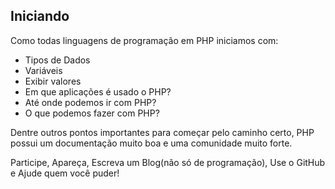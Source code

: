 Iniciando
---------

Como todas linguagens de programação em PHP iniciamos com:

- Tipos de Dados
- Variáveis
- Exibir valores
- Em que aplicações é usado o PHP? 
- Até onde podemos ir com PHP?
- O que podemos fazer com PHP?

Dentre outros pontos importantes para começar pelo caminho certo,
PHP possui um documentação muito boa e uma comunidade muito forte.

Participe, Apareça, Escreva um Blog(não só de programação), Use o GitHub e Ajude quem você puder!
 